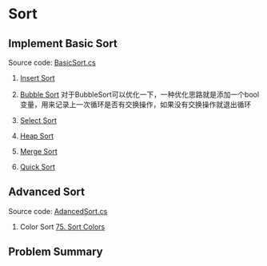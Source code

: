 # Sort
## Implement Basic Sort
Source code: [BasicSort.cs](https://github.com/Sophie1797/AlgorithmLearningNote/tree/master/src/AlgorithmNote/AlgorithmNote/Sort/BasicSort)

1. [Insert Sort](https://github.com/Sophie1797/AlgorithmLearningNote/blob/master/src/AlgorithmNote/AlgorithmNote/Sort/BasicSort/InsertSort.cs)

2. [Bubble Sort](https://github.com/Sophie1797/AlgorithmLearningNote/blob/master/src/AlgorithmNote/AlgorithmNote/Sort/BasicSort/BubbleSort.cs)
对于BubbleSort可以优化一下，一种优化思路就是添加一个bool变量，用来记录上一次循环是否有交换操作，如果没有交换操作就退出循环

3. [Select Sort](https://github.com/Sophie1797/AlgorithmLearningNote/blob/master/src/AlgorithmNote/AlgorithmNote/Sort/BasicSort/SelectSort.cs)

4. [Heap Sort](https://github.com/Sophie1797/AlgorithmLearningNote/blob/master/src/AlgorithmNote/AlgorithmNote/Sort/BasicSort/HeapSort.cs)

5. [Merge Sort](https://github.com/Sophie1797/AlgorithmLearningNote/blob/master/src/AlgorithmNote/AlgorithmNote/Sort/BasicSort/MergeSort.cs)

6. [Quick Sort](https://github.com/Sophie1797/AlgorithmLearningNote/blob/master/src/AlgorithmNote/AlgorithmNote/Sort/BasicSort/QuickSort.cs)

## Advanced Sort
Source code: [AdancedSort.cs](https://github.com/Sophie1797/AlgorithmLearningNote/blob/master/src/AlgorithmNote/AlgorithmNote/Sort/AdancedSort.cs)

1. Color Sort
[75. Sort Colors](https://leetcode.com/problems/sort-colors/)

## Problem Summary